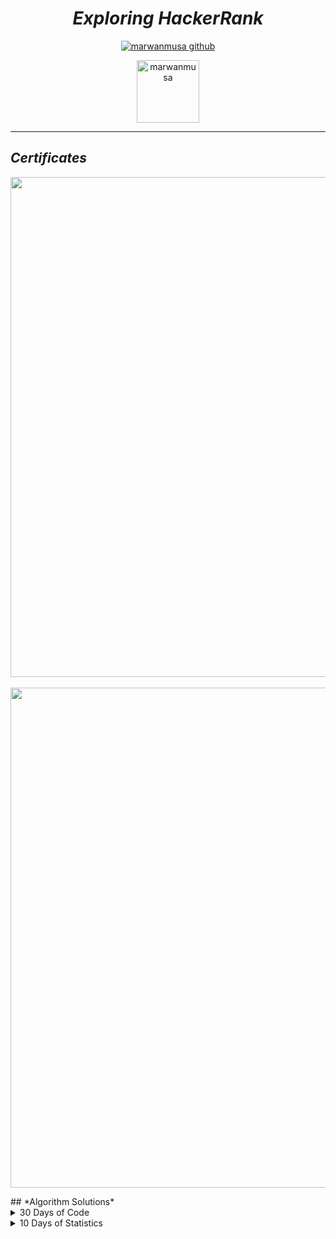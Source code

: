 
<div align="center">

# ***Exploring HackerRank***
[![marwanmusa github](https://img.shields.io/badge/GitHub-marwanmusa-181717.svg?style=flat&logo=github)](https://github.com/marwanmusa)

<a href="https://www.hackerrank.com/MarwanMusa" target="blank"><img src="https://cdn4.iconfinder.com/data/icons/logos-and-brands/512/160_Hackerrank_logo_logos-512.png" alt="marwanmusa" height="100" width="100" /></a>

</div>

---
## *Certificates*
<p align="center">
  <img src="Certificates/problem_solving_basic.png" width = 800/>
  <br>
  <br>
  <img src="Certificates/python_basic.png" width = 800/>
</p>
## *Algorithm Solutions*

<details>
  <summary>30 Days of Code</summary>

| # | Title | Solution | Difficulty |
|---| ----- | -------- | ---------- |
|2|[Operators](https://www.hackerrank.com/challenges/30-operators/problem) | [Python](./30%20Days%20Code%20Challenge/day2_operators.py)|Easy|
|3|[Intro to Conditional Statements](https://www.hackerrank.com/challenges/30-conditional-statements/problem) | [Python](./30%20Days%20Code%20Challenge/day3_conditional_statements.py)|Easy|
|4|[Class vs. Instance](https://www.hackerrank.com/challenges/30-class-vs-instance/problem) | [Python](./30%20Days%20Code%20Challenge/day4_class_vs_instance.py)|Easy|
|5|[Loops](https://www.hackerrank.com/challenges/30-loops/problem) | [Python](./30%20Days%20Code%20Challenge/day5_loops.py)|Easy|
|6|[Let's Review](https://www.hackerrank.com/challenges/30-review-loop/problem) | [Python](./30%20Days%20Code%20Challenge/day6_lets_review.py)|Easy|
|7|[Arrays](https://www.hackerrank.com/challenges/30-arrays/problem) | [Python](./30%20Days%20Code%20Challenge/day7_arrays.py)|Easy|
|8|[Dictionaries and Maps](https://www.hackerrank.com/challenges/30-dictionaries-and-maps/problem) | [Python](./30%20Days%20Code%20Challenge/day8_dictionaries_&_maps.py)|Easy|
|9|[Recursion 3](https://www.hackerrank.com/challenges/30-recursion/problem) | [Python](./30%20Days%20Code%20Challenge/day9_recursion.py)|Easy|
|10|[Binary Numbers](https://www.hackerrank.com/challenges/30-binary-numbers/problem) | [Python](./30%20Days%20Code%20Challenge/day10_binary_numbers.py)|Easy|
|11|[2D Arrays](https://www.hackerrank.com/challenges/30-2d-arrays/problem) | [Python](./30%20Days%20Code%20Challenge/day11_2d_arrays.py)|Easy|
|12|[Inheritance](https://www.hackerrank.com/challenges/30-inheritance/problem) | [Python](./30%20Days%20Code%20Challenge/day12_inheritance.py)|Easy|
|13|[Abstract Classes](https://www.hackerrank.com/challenges/30-abstract-classes/problem) | [Python](./30%20Days%20Code%20Challenge/day13_abstract_classes.py)|Easy|
|14|[Scope](https://www.hackerrank.com/challenges/30-scope/problem) | [Python](./30%20Days%20Code%20Challenge/day14_scope.py)|Easy|
|15|[Scope](https://www.hackerrank.com/challenges/30-linked-list/problem) | [Python](./30%20Days%20Code%20Challenge/day15_linked_list.py)|Easy|
|16|[Exceptions - String to Integer](https://www.hackerrank.com/challenges/30-exceptions-string-to-integer/problem) | [Python](./30%20Days%20Code%20Challenge/day16_exceptions.py)|Easy|
|17|[More Exceptions](https://www.hackerrank.com/challenges/30-more-exceptions/problem) | [Python](./30%20Days%20Code%20Challenge/day17_more_exceptions.py)|Easy|
|18|[Queues and Stacks](https://www.hackerrank.com/challenges/30-queues-stacks/problem) | [Python](./30%20Days%20Code%20Challenge/day18_queues_&_stacks.py)|Easy|
|19|[Interfaces](https://www.hackerrank.com/challenges/30-interfaces/problem) | [Python](./30%20Days%20Code%20Challenge/day19_interfaces.py)|Easy|
|20|[Sorting](https://www.hackerrank.com/challenges/30-sorting/problem) | [Python](./30%20Days%20Code%20Challenge/day20_sorting.py)|Easy|
|21|[Generics](https://www.hackerrank.com/challenges/30-generics/problem) | [Java](./30%20Days%20Code%20Challenge/day21_generics.java)|Easy|
|22|[Binary Search Trees](https://www.hackerrank.com/challenges/30-binary-search-trees/problem) | [Python](./30%20Days%20Code%20Challenge/day22_binary_search_trees.py)|Easy|
|23|[BST Level-Order Traversal](https://www.hackerrank.com/challenges/30-binary-trees/problem) | [Python](./30%20Days%20Code%20Challenge/day23_bst_level_order_traversal.py)|Easy|
|24|[More Linked Lists](https://www.hackerrank.com/challenges/30-linked-list-deletion/problem) | [Python](./30%20Days%20Code%20Challenge/day24_linked_list_deletion.py)|Easy|
|25|[Running Time and Complexity](https://www.hackerrank.com/challenges/30-running-time-and-complexity/problem) | [Python](./30%20Days%20Code%20Challenge/day25_running_time_&_complexity.py)|Medium|
|26|[Nested Logic](https://www.hackerrank.com/challenges/30-nested-logic/problem) | [Python](./30%20Days%20Code%20Challenge/day26_nested_logic.py)|Easy|
|27|[Testing](https://www.hackerrank.com/challenges/30-testing/problem) | [Python](./30%20Days%20Code%20Challenge/day27_testing.py)|Easy|
|28|[RegEx, Patterns, and Intro to Databases](https://www.hackerrank.com/challenges/30-regex-patterns/problem) | [Python](./30%20Days%20Code%20Challenge/day28_regex_pattern.py)|Medium|
|29|[Bitwise AND](https://www.hackerrank.com/challenges/30-bitwise-and/problem) | [Python](./30%20Days%20Code%20Challenge/day29_bitwise_AND.py)|Medium|
</details>

<details>
  <summary>10 Days of Statistics</summary>

| # | Title | Solution | Difficulty |
|---| ----- | -------- | ---------- |
|1|[Mean, Median & Mode](https://www.hackerrank.com/challenges/s10-basic-statistics/problem) | [Python](./10%20Days%20of%20Statistics/day0_mean_median_mode.py)|Easy|
|2|[Weighted Mean](https://www.hackerrank.com/challenges/s10-weighted-mean/problem) | [Python](./10%20Days%20of%20Statistics/day0_weighted_mean.py)|Easy|
|3|[Quartiles](https://www.hackerrank.com/challenges/s10-quartiles/problem) | [Python](./10%20Days%20of%20Statistics/day1_quartiles.py)|Easy|
|4|[Interquartile Range](https://www.hackerrank.com/challenges/s10-interquartile-range/problem) | [Python](./10%20Days%20of%20Statistics/day1_interquartile_range.py)|Easy|
|5|[Standard Deviation](https://www.hackerrank.com/challenges/s10-standard-deviation/problem) | [Python](./10%20Days%20of%20Statistics/day1_standard_deviation.py)|Easy|
|6|[Basic Probability](https://www.hackerrank.com/challenges/s10-mcq-1/problem) | [Python](./10%20Days%20of%20Statistics/day2_basic_probability.py)|Easy|
|7|[Compound Event Probability](https://www.hackerrank.com/challenges/s10-mcq-3/problem) | [Python](./10%20Days%20of%20Statistics/day2_compound_event_probability.py)|Easy|
|8|[More Dice](https://www.hackerrank.com/challenges/s10-mcq-2/problem) | [Python](./10%20Days%20of%20Statistics/day2_more_dice.py)|Easy|
|9|[Conditional Probability](https://www.hackerrank.com/challenges/s10-mcq-4/problem) | [Python](./10%20Days%20of%20Statistics/day3_conditional_probability.py)|Easy|
|10|[Card of The Same Suit](https://www.hackerrank.com/challenges/s10-mcq-5/problem) | [Python](./10%20Days%20of%20Statistics/day3_cards_of_the_same_suit.py)|Easy|
|11|[Drawing Marbles](https://www.hackerrank.com/challenges/s10-mcq-6/problem) | [Python](./10%20Days%20of%20Statistics/day3_drawing_marbles.py)|Easy|
|12|[Binomial Distribution I](https://www.hackerrank.com/challenges/s10-binomial-distribution-1/problem) | [Python](./10%20Days%20of%20Statistics/day4_binomial_distribution1.py)|Easy|
|13|[Binomial Distribution II](https://www.hackerrank.com/challenges/s10-binomial-distribution-2/problem) | [Python](./10%20Days%20of%20Statistics/day4_binomial_distribution2.py)|Easy|
|14|[Geometric Distribution I](https://www.hackerrank.com/challenges/s10-geometric-distribution-1/problem) | [Python](./10%20Days%20of%20Statistics/day4_geometric_distribution1.py)|Easy|
|15|[Geometric Distribution II](https://www.hackerrank.com/challenges/s10-geometric-distribution-2/problem) | [Python](./10%20Days%20of%20Statistics/day4_geometric_distribution2.py)|Easy|
|16|[Poisson Distribution I](https://www.hackerrank.com/challenges/s10-poisson-distribution-1/problem) | [Python](./10%20Days%20of%20Statistics/day5_poisson_distribution1.py)|Easy|
|17|[Poisson Distribution II](https://www.hackerrank.com/challenges/s10-poisson-distribution-2/problem) | [Python](./10%20Days%20of%20Statistics/day5_poisson_distribution2.py)|Easy|
|18|[Normal Distribution I](https://www.hackerrank.com/challenges/s10-normal-distribution-1/problem) | [Python](./10%20Days%20of%20Statistics/day5_normal_distribution1.py)|Easy|
|19|[Normal Distribution II](https://www.hackerrank.com/challenges/s10-normal-distribution-1/problem) | [Python](./10%20Days%20of%20Statistics/day5_normal_distribution2.py)|Easy|
|20|[The Central Limit Theorem I](https://www.hackerrank.com/challenges/s10-the-central-limit-theorem-1/problem) | [Python](./10%20Days%20of%20Statistics/day6_central_limit_theorem1.py)|Easy|
|21|[The Central Limit Theorem II](https://www.hackerrank.com/challenges/s10-the-central-limit-theorem-2/problem) | [Python](./10%20Days%20of%20Statistics/day6_central_limit_theorem2.py)|Easy|
|22|[The Central Limit Theorem III](https://www.hackerrank.com/challenges/s10-the-central-limit-theorem-3/problem) | [Python](./10%20Days%20of%20Statistics/day6_central_limit_theorem3.py)|Easy|
|23|[Pearson Correlation Coefficient I](https://www.hackerrank.com/challenges/s10-pearson-correlation-coefficient/problem) | [Python](./10%20Days%20of%20Statistics/day7_pearson_correlation_coeficient.py)|Easy|
|24|[Spearman's Rank Correlation Coefficient](https://www.hackerrank.com/challenges/s10-spearman-rank-correlation-coefficient/problem) | [Python](./10%20Days%20of%20Statistics/day7_spearman_rank_correlation_coeficient.py)|Easy|
|25|[Least Square Regression Line](https://www.hackerrank.com/challenges/s10-least-square-regression-line/problem) | [Python](./10%20Days%20of%20Statistics/day8_least_square_regression_line.py)|Easy|
|26|[Pearson Correlation Coefficient II](https://www.hackerrank.com/challenges/s10-mcq-7/problem) | [Python](./10%20Days%20of%20Statistics/day8_pearson_correlation_coefficient2.py)|Easy|

</details>
